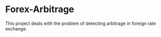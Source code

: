 # Forex-Arbitrage
This project deals with the problem of detecting arbitrage in foreign rate exchange.
